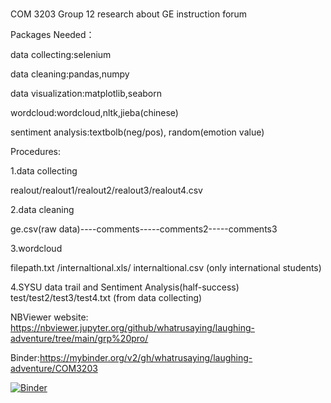 # 
COM 3203 Group 12 research about GE instruction forum


Packages Needed：

data collecting:selenium

data cleaning:pandas,numpy

data visualization:matplotlib,seaborn

wordcloud:wordcloud,nltk,jieba(chinese)

sentiment analysis:textbolb(neg/pos), random(emotion value)


Procedures:

1.data collecting

realout/realout1/realout2/realout3/realout4.csv

2.data cleaning

ge.csv(raw data)----comments-----comments2-----comments3

3.wordcloud

filepath.txt /internaltional.xls/ internaltional.csv (only international students)

4.SYSU data trail and Sentiment Analysis(half-success)
test/test2/test3/test4.txt (from data collecting)




NBViewer website: https://nbviewer.jupyter.org/github/whatrusaying/laughing-adventure/tree/main/grp%20pro/

Binder:https://mybinder.org/v2/gh/whatrusaying/laughing-adventure/COM3203

[![Binder](https://mybinder.org/badge_logo.svg)](https://mybinder.org/v2/gh/whatrusaying/laughing-adventure/COM3203)
